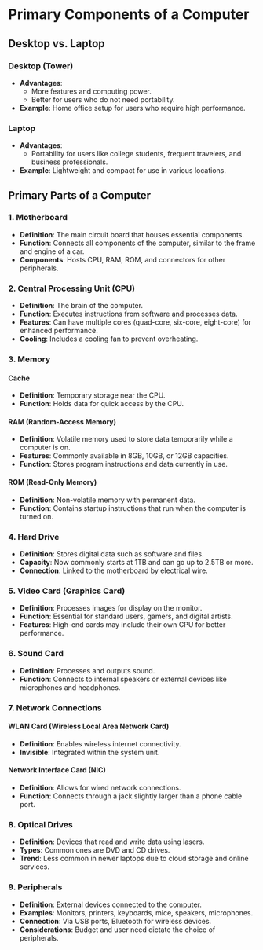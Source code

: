# Primary Components of a Computer

## Desktop vs. Laptop

### Desktop (Tower)

- **Advantages**:
  - More features and computing power.
  - Better for users who do not need portability.
- **Example**: Home office setup for users who require high performance.

### Laptop

- **Advantages**:
  - Portability for users like college students, frequent travelers, and business professionals.
- **Example**: Lightweight and compact for use in various locations.

## Primary Parts of a Computer

### 1. Motherboard

- **Definition**: The main circuit board that houses essential components.
- **Function**: Connects all components of the computer, similar to the frame and engine of a car. 
- **Components**: Hosts CPU, RAM, ROM, and connectors for other peripherals.

### 2. Central Processing Unit (CPU)

- **Definition**: The brain of the computer.
- **Function**: Executes instructions from software and processes data.
- **Features**: Can have multiple cores (quad-core, six-core, eight-core) for enhanced performance.
- **Cooling**: Includes a cooling fan to prevent overheating.

### 3. Memory

#### Cache

- **Definition**: Temporary storage near the CPU.
- **Function**: Holds data for quick access by the CPU.

#### RAM (Random-Access Memory)

- **Definition**: Volatile memory used to store data temporarily while a computer is on.
- **Features**: Commonly available in 8GB, 10GB, or 12GB capacities.
- **Function**: Stores program instructions and data currently in use.

#### ROM (Read-Only Memory)

- **Definition**: Non-volatile memory with permanent data.
- **Function**: Contains startup instructions that run when the computer is turned on.

### 4. Hard Drive

- **Definition**: Stores digital data such as software and files.
- **Capacity**: Now commonly starts at 1TB and can go up to 2.5TB or more.
- **Connection**: Linked to the motherboard by electrical wire.

### 5. Video Card (Graphics Card)

- **Definition**: Processes images for display on the monitor.
- **Function**: Essential for standard users, gamers, and digital artists.
- **Features**: High-end cards may include their own CPU for better performance.

### 6. Sound Card

- **Definition**: Processes and outputs sound.
- **Function**: Connects to internal speakers or external devices like microphones and headphones.

### 7. Network Connections

#### WLAN Card (Wireless Local Area Network Card)

- **Definition**: Enables wireless internet connectivity.
- **Invisible**: Integrated within the system unit.

#### Network Interface Card (NIC)

- **Definition**: Allows for wired network connections.
- **Function**: Connects through a jack slightly larger than a phone cable port.

### 8. Optical Drives

- **Definition**: Devices that read and write data using lasers.
- **Types**: Common ones are DVD and CD drives.
- **Trend**: Less common in newer laptops due to cloud storage and online services.

### 9. Peripherals

- **Definition**: External devices connected to the computer.
- **Examples**: Monitors, printers, keyboards, mice, speakers, microphones.
- **Connection**: Via USB ports, Bluetooth for wireless devices.
- **Considerations**: Budget and user need dictate the choice of peripherals.
